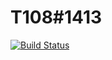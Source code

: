 T108#1413
============

[![Build Status](https://travis-ci.org/gnuhub/travis_ci_osx_pkg_template.svg)](https://travis-ci.org/gnuhub/travis_ci_osx_pkg_template)
